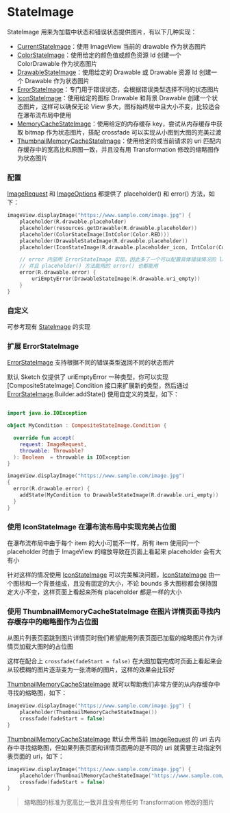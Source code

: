 # StateImage

StateImage 用来为加载中状态和错误状态提供图片，有以下几种实现：

* [CurrentStateImage]：使用 ImageView 当前的 drawable 作为状态图片
* [ColorStateImage]：使用给定的颜色值或颜色资源 Id 创建一个 ColorDrawable 作为状态图片
* [DrawableStateImage]：使用给定的 Drawable 或 Drawable 资源 Id 创建一个 Drawable 作为状态图片
* [ErrorStateImage]：专门用于错误状态，会根据错误类型选择不同的状态图片
* [IconStateImage]：使用给定的图标 Drawable 和背景 Drawable 创建一个状态图片，这样可以确保无论 View
  多大，图标始终居中且大小不变，比较适合在瀑布流布局中使用
* [MemoryCacheStateImage]：使用给定的内存缓存 key，尝试从内存缓存中获取 bitmap
  作为状态图片，搭配 crossfade 可以实现从小图到大图的完美过渡
* [ThumbnailMemoryCacheStateImage]：使用给定的或当前请求的 uri 匹配内存缓存中的宽高比和原图一致，并且没有用
  Transformation 修改的缩略图作为状态图片

### 配置

[ImageRequest] 和 [ImageOptions] 都提供了 placeholder() 和 error() 方法，如下：

```kotlin
imageView.displayImage("https://www.sample.com/image.jpg") {
    placeholder(R.drawable.placeholder)
    placeholder(resources.getDrawable(R.drawable.placeholder))
    placeholder(ColorStateImage(IntColor(Color.RED)))
    placeholder(DrawableStateImage(R.drawable.placeholder))
    placeholder(IconStateImage(R.drawable.placeholder_icon, IntColor(Color.GRAY)))

    // error 内部用 ErrorStateImage 实现，因此多了一个可以配置具体错误情况的 lambda 函数
    // 并且 placeholder() 方法能用的 error() 也都能用
    error(R.drawable.error) {
        uriEmptyError(DrawableStateImage(R.drawable.uri_empty))
    }
}
```

### 自定义

可参考现有 [StateImage] 的实现

### 扩展 ErrorStateImage

[ErrorStateImage] 支持根据不同的错误类型返回不同的状态图片

默认 Sketch 仅提供了 uriEmptyError 一种类型，你可以实现 [CompositeStateImage].Condition 接口来扩展新的类型，然后通过
[ErrorStateImage].Builder.addState() 使用自定义的类型，如下：

```kotlin

import java.io.IOException

object MyCondition : CompositeStateImage.Condition {

  override fun accept(
    request: ImageRequest,
    throwable: Throwable?
  ): Boolean  = throwable is IOException
}

imageView.displayImage("https://www.sample.com/image.jpg")
{
  error(R.drawable.error) {
    addState(MyCondition to DrawableStateImage(R.drawable.uri_empty))
  }
}
```

### 使用 IconStateImage 在瀑布流布局中实现完美占位图

在瀑布流布局中由于每个 item 的大小可能不一样，所有 item 使用同一个 placeholder 时由于 ImageView
的缩放导致在页面上看起来 placeholder 会有大有小

针对这样的情况使用 [IconStateImage] 可以完美解决问题，[IconStateImage] 由一个图标和一个背景组成，且没有固定的大小，不论
bounds
多大图标都会保持固定大小不变，这样页面上看起来所有 placeholder 都是一样的大小

### 使用 ThumbnailMemoryCacheStateImage 在图片详情页面寻找内存缓存中的缩略图作为占位图

从图片列表页面跳到图片详情页时我们希望能用列表页面已加载的缩略图片作为详情页加载大图时的占位图

这样在配合上 `crossfade(fadeStart = false)` 在大图加载完成时页面上看起来会从较模糊的图片逐渐变为一张清晰的图片，这样的效果会比较好

[ThumbnailMemoryCacheStateImage] 就可以帮助我们非常方便的从内存缓存中寻找的缩略图，如下：

```kotlin
imageView.displayImage("https://www.sample.com/image.jpg") {
    placeholder(ThumbnailMemoryCacheStateImage())
    crossfade(fadeStart = false)
}
```

[ThumbnailMemoryCacheStateImage] 默认会用当前 [ImageRequest] 的 uri 去内存中寻找缩略图，但如果列表页面和详情页面用的是不同的
uri
就需要主动指定列表页面的 uri，如下：

```kotlin
imageView.displayImage("https://www.sample.com/image.jpg") {
    placeholder(ThumbnailMemoryCacheStateImage("https://www.sample.com/image.jpg?widht=300"))
    crossfade(fadeStart = false)
}
```

> 缩略图的标准为宽高比一致并且没有用任何 Transformation 修改的图片

[StateImage]: ../../sketch/src/main/java/com/github/panpf/sketch/stateimage/StateImage.kt

[ColorStateImage]: ../../sketch/src/main/java/com/github/panpf/sketch/stateimage/ColorStateImage.kt

[DrawableStateImage]: ../../sketch/src/main/java/com/github/panpf/sketch/stateimage/DrawableStateImage.kt

[ErrorStateImage]: ../../sketch/src/main/java/com/github/panpf/sketch/stateimage/ErrorStateImage.kt

[CompositeStateImage.]: ../../sketch/src/main/java/com/github/panpf/sketch/stateimage/internal/CompositeStateImage.kt

[IconStateImage]: ../../sketch/src/main/java/com/github/panpf/sketch/stateimage/IconStateImage.kt

[MemoryCacheStateImage]: ../../sketch/src/main/java/com/github/panpf/sketch/stateimage/MemoryCacheStateImage.kt

[ThumbnailMemoryCacheStateImage]: ../../sketch/src/main/java/com/github/panpf/sketch/stateimage/ThumbnailMemoryCacheStateImage.kt

[ImageRequest]: ../../sketch/src/main/java/com/github/panpf/sketch/request/ImageRequest.kt

[ImageOptions]: ../../sketch/src/main/java/com/github/panpf/sketch/request/ImageOptions.kt

[CurrentStateImage]: ../../sketch/src/main/java/com/github/panpf/sketch/stateimage/CurrentStateImage.kt